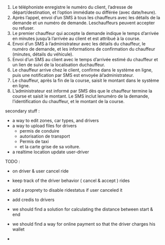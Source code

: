 1.	Le téléphoniste enregistre le numéro du client, l’adresse de départ/destination, et l’option immédiate ou différée (avec date/heure).
2.	Après l’appel, envoi d’un SMS à tous les chauffeurs avec les détails de la demande et un numéro de demande. Leschauffeurs peuvent accepter ou refuser.
3.	Le premier chauffeur qui accepte la demande indique le temps d’arrivée en minutes jusqu’à l’arrivée au client et est attribué à la course.
4.	Envoi d’un SMS à l’administrateur avec les détails du chauffeur, le numéro de demande, et les informations de confirmation du chauffeur (minutes, détails du véhicule).
5.	Envoi d’un SMS au client avec le temps d’arrivée estimé du chauffeur et un lien de suivi de la localisation duchauffeur.
6.	Le chauffeur arrive chez le client, confirme dans le système en ligne, puis une notification par SMS est envoyée àl’administrateur.
7.	Le chauffeur, après la fin de la course, saisit le montant dans le système en ligne.
8.	L’administrateur est informé par SMS dès que le chauffeur termine la course et saisit le montant. Le SMS inclut lenuméro de la demande, l’identification du chauffeur, et le montant de la course.

secondary stuff :
- a way to edit zones, car types, and drivers
- a way to upload files for drivers
    - permis de conduire 
    - ⁠autorisation de transport 
    - ⁠Permis de taxi 
    - ⁠et la carte grise de sa voiture. 
- a realtime location update user-driver



TODO : 
- on driver & user cancel ride
- keep track of the driver behavior ( cancel & accept ) rides
- add a proprety to disable ridestatus if user canceled it
- add credis to drivers

- we should find a solution for calculating the distance between start & end
- we should find a way for online payment so that the driver charges his wallet
- 